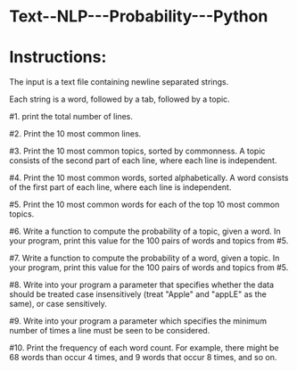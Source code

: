 # Text--NLP---Probability---Python

# Instructions:

The input is a text file containing newline separated strings.

Each string is a word, followed by a tab, followed by a topic.



#1. print the total number of lines.

#2. Print the 10 most common lines.

#3. Print the 10 most common topics, sorted by commonness.  A topic consists of the second part of each line, where each line is independent.

#4. Print the 10 most common words, sorted alphabetically.  A word consists of the first part of each line, where each line is independent.

#5. Print the 10 most common words for each of the top 10 most common topics.

#6. Write a function to compute the probability of a topic, given a word.  In your program, print this value for the 100 pairs of words and topics from #5.

#7. Write a function to compute the probability of a word, given a topic.  In your program, print this value for the 100 pairs of words and topics from #5.

#8. Write into your program a parameter that specifies whether the data should be treated case insensitively (treat "Apple" and "appLE" as the same), or case sensitively.

#9. Write into your program a parameter which specifies the minimum number of times a line must be seen to be considered.

#10. Print the frequency of each word count.  For example, there might be 68 words than occur 4 times, and 9 words that occur 8 times, and so on.
